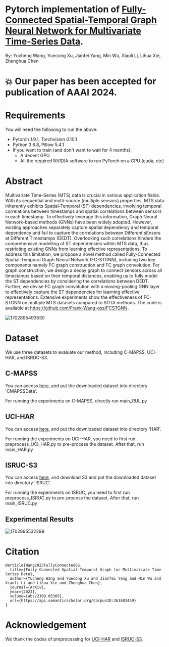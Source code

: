# Pytorch implementation of [Fully-Connected Spatial-Temporal Graph Neural Network for Multivariate Time-Series Data](https://arxiv.org/pdf/2309.05305.pdf). 

By: Yucheng Wang, Yuecong Xu, Jianfei Yang, Min Wu, Xiaoli Li, Lihua Xie, Zhenghua Chen

# :boom: Our paper has been accepted for publication of AAAI 2024.

# Requirements

You will need the following to run the above:
- Pytorch 1.9.1, Torchvision 0.10.1
- Python 3.6.8, Pillow 5.4.1
- If you want to train (and don't want to wait for 4 months):
  - A decent GPU
  - All the required NVIDIA software to run PyTorch on a GPU (cuda, etc)

# Abstract

Multivariate Time-Series (MTS) data is crucial in various application fields. With its sequential and multi-source (multiple sensors) properties, MTS data inherently exhibits Spatial-Temporal (ST) dependencies, involving temporal correlations between timestamps and spatial correlations between sensors in each timestamp. To effectively leverage this information, Graph Neural Network-based methods (GNNs) have been widely adopted. However, existing approaches separately capture spatial dependency and temporal dependency and fail to capture the correlations between Different sEnsors at Different Timestamps (DEDT). Overlooking such correlations hinders the comprehensive modelling of ST dependencies within MTS data, thus restricting existing GNNs from learning effective representations. To address this limitation, we propose a novel method called Fully-Connected Spatial-Temporal Graph Neural Network (FC-STGNN), including two key components namely FC graph construction and FC graph convolution. For graph construction, we design a decay graph to connect sensors across all timestamps based on their temporal distances, enabling us to fully model the ST dependencies by considering the correlations between DEDT. Further, we devise FC graph convolution with a moving-pooling GNN layer to effectively capture the ST dependencies for learning effective representations. Extensive experiments show the effectiveness of FC-STGNN on multiple MTS datasets compared to SOTA methods. The code is available at https://github.com/Frank-Wang-oss/FCSTGNN.

![1702895493630](https://github.com/Frank-Wang-oss/FCSTGNN/assets/73806631/7e03095b-b954-43d4-94e0-3b0434db5e2f)

# Dataset

We use three datasets to evaluate our method, including C-MAPSS, UCI-HAR, and ISRUC-S3.

## C-MAPSS

You can access [here](https://ti.arc.nasa.gov/tech/dash/groups/pcoe/prognostic-data-repository/), and put the downloaded dataset into directory 'CMAPSSData'.

For running the experiments on C-MAPSS, directly run main_RUL.py

## UCI-HAR

You can access [here](https://archive.ics.uci.edu/ml/datasets/Human+Activity+Recognition+Using+Smartphones), and put the downloaded dataset into directory 'HAR'.

For running the experiments on UCI-HAR, you need to first run preprocess_UCI_HAR.py to pre-process the dataset. After that, run main_HAR.py

## ISRUC-S3
 
You can access [here](https://sleeptight.isr.uc.pt/), and download S3 and put the downloaded dataset into directory 'ISRUC'.

For running the experiments on ISRUC, you need to first run preprocess_ISRUC.py to pre-process the dataset. After that, run main_ISRUC.py

## Experimental Results

![1702895532299](https://github.com/Frank-Wang-oss/FCSTGNN/assets/73806631/737ab9da-2eab-4f32-8126-b3f237d0bc53)

# Citation

```
@article{Wang2023FullyConnectedSG,
  title={Fully-Connected Spatial-Temporal Graph for Multivariate Time Series Data},
  author={Yucheng Wang and Yuecong Xu and Jianfei Yang and Min Wu and Xiaoli Li and Lihua Xie and Zhenghua Chen},
  journal={ArXiv},
  year={2023},
  volume={abs/2309.05305},
  url={https://api.semanticscholar.org/CorpusID:261682449}
}
```

# Acknowledgement

We thank the codes of preprocessing for [UCI-HAR](https://github.com/emadeldeen24/TS-TCC) and [ISRUC-S3](https://github.com/ziyujia/MSTGCN).
